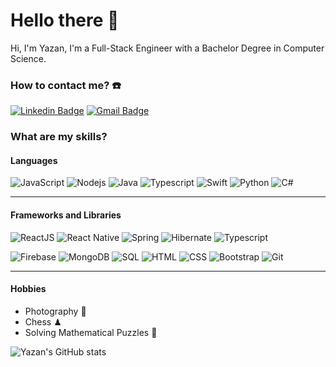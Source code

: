 # Hello there 👋
Hi, I'm Yazan, I'm a Full-Stack Engineer with a Bachelor Degree in Computer Science.

### How to contact me? ☎️ 
[![Linkedin Badge](https://img.shields.io/badge/-Yazan-blue?style=flat-square&logo=Linkedin&logoColor=white&link=https://www.linkedin.com/in/yazanalmatar/)](https://www.linkedin.com/in/yazanalmatar/)
[![Gmail Badge](https://img.shields.io/badge/-me@yazanalmatar.com-c14438?style=flat-square&logo=Gmail&logoColor=white&link=mailto:me@yazanalmatar.com)](mailto:me@yazanalmatar.com)

### What are my skills? 
#### Languages 
![JavaScript](https://img.shields.io/badge/-JavaScript-black?style=flat-square&logo=javascript)
![Nodejs](https://img.shields.io/badge/-Nodejs-black?style=flat-square&logo=Node.js)
![Java](https://img.shields.io/badge/-java-black?style=flat-square&logo=java)
![Typescript](https://img.shields.io/badge/Typescript-black?style=flat-square&logo=react)
![Swift](https://img.shields.io/badge/-Swift-black?style=flat-square&logo=Swift)
![Python](https://img.shields.io/badge/-Python-black?style=flat-square&logo=Python)
![C#](https://img.shields.io/badge/-C%23-black?style=flat-square&logo=c-sharp)
***
#### Frameworks and Libraries
![ReactJS](https://img.shields.io/badge/-ReactJS-black?style=flat-square&logo=react)
![React Native](https://img.shields.io/badge/-React%20Native-black?style=flat-square&logo=react)
![Spring](https://img.shields.io/badge/-Spring-black?style=flat-square&logo=spring)
![Hibernate](https://img.shields.io/badge/-hibernate-black?style=flat-square&logo=hibernate)
![Typescript](https://img.shields.io/badge/-React%20Native-black?style=flat-square&logo=react)

![Firebase](https://img.shields.io/badge/-Firebase-black?style=flat-square&logo=Firebase)
![MongoDB](https://img.shields.io/badge/-MongoDB-black?style=flat-square&logo=MongoDB)
![SQL](https://img.shields.io/badge/-SQL-black?style=flat-square&logo=SQL)
![HTML](https://img.shields.io/badge/-HTML-E34F26?style=flat-square&logo=html5&logoColor=white)
![CSS](https://img.shields.io/badge/-CSS-1572B6?style=flat-square&logo=css3)
![Bootstrap](https://img.shields.io/badge/-Bootstrap-563D7C?style=flat-square&logo=bootstrap)
![Git](https://img.shields.io/badge/-Git-black?style=flat-square&logo=git)
***
#### Hobbies
* Photography 📸 
* Chess ♟ 
* Solving Mathematical Puzzles 🧩 

![Yazan's GitHub stats](https://github-readme-stats.vercel.app/api?username=yazanalmatar99&show_icons=true&theme=dark)


<!--
**YazanAlmatar99/YazanAlmatar99** is a ✨ _special_ ✨ repository because its `README.md` (this file) appears on your GitHub profile.

Here are some ideas to get you started:

- 🔭 I’m currently working on ...
- 🌱 I’m currently learning ...
- 👯 I’m looking to collaborate on ...
- 🤔 I’m looking for help with ...
- 💬 Ask me about ...
- 📫 How to reach me: ...
- 😄 Pronouns: ...
- ⚡ Fun fact: ...
-->
